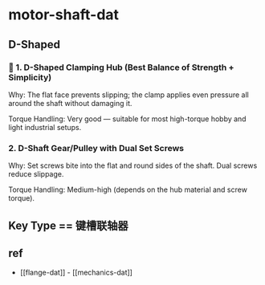 
# motor-shaft-dat

## D-Shaped 

### 🔧 1. D-Shaped Clamping Hub (Best Balance of Strength + Simplicity)

Why: The flat face prevents slipping; the clamp applies even pressure all around the shaft without damaging it.

Torque Handling: Very good — suitable for most high-torque hobby and light industrial setups.


### 2. D-Shaft Gear/Pulley with Dual Set Screws
Why: Set screws bite into the flat and round sides of the shaft. Dual screws reduce slippage.

Torque Handling: Medium-high (depends on the hub material and screw torque).

## Key Type  == 键槽联轴器



## ref 

- [[flange-dat]] - [[mechanics-dat]]